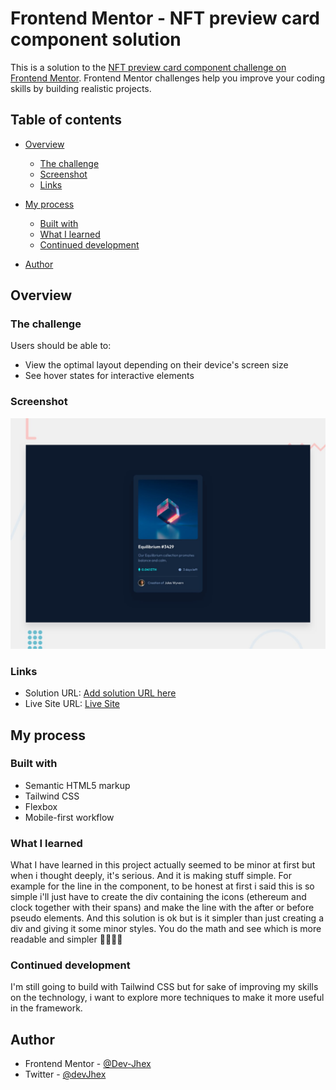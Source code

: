 # Frontend Mentor - NFT preview card component solution

This is a solution to the [NFT preview card component challenge on Frontend Mentor](https://www.frontendmentor.io/challenges/nft-preview-card-component-SbdUL_w0U). Frontend Mentor challenges help you improve your coding skills by building realistic projects. 

## Table of contents

- [Overview](#overview)
  - [The challenge](#the-challenge)
  - [Screenshot](#screenshot)
  - [Links](#links)
- [My process](#my-process)
  - [Built with](#built-with)
  - [What I learned](#what-i-learned)
  - [Continued development](#continued-development)

- [Author](#author)



## Overview

### The challenge

Users should be able to:

- View the optimal layout depending on their device's screen size
- See hover states for interactive elements

### Screenshot

![Design preview for the NFT preview card component coding challenge](./design/desktop-preview.jpg)

### Links

- Solution URL: [Add solution URL here](https://your-solution-url.com)
- Live Site URL: [Live Site](https://devjhex-nft-card.netlify.app/)

## My process

### Built with

- Semantic HTML5 markup
- Tailwind CSS
- Flexbox
- Mobile-first workflow

### What I learned
What I have learned in this project actually seemed to be minor at first but when i thought deeply, it's serious. And it is making stuff simple. For example for the line in the component, to be honest at first i said this is so simple i'll just have to create the div containing the icons (ethereum and clock together with their spans) and make the line with the after or before pseudo elements. And this solution is ok but is it simpler than just creating a div and giving it some minor styles. You do the math and see which is more readable and simpler 👩‍💻👩‍💻


### Continued development
I'm still going to build with Tailwind CSS but for sake of improving my skills on the technology, i want to explore more techniques to make it more useful in the framework.



## Author
- Frontend Mentor - [@Dev-Jhex](https://www.frontendmentor.io/profile/Dev-Jhex)
- Twitter - [@devJhex](https://www.twitter.com/devJhex)


